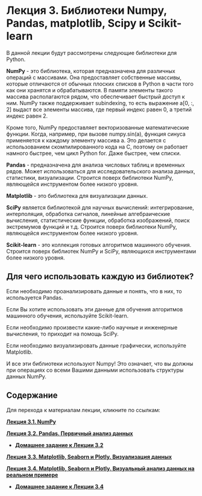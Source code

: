# Лекция 3. Библиотеки Numpy, Pandas, matplotlib, Scipy и Scikit-learn
В данной лекции будут рассмотрены следующие библиотеки для Python.

**NumPy** - это библиотека, которая предназначена для различных операций с массивами. Она предоставляет собственные массивы, которые отличаются от обычных плоских списков в Python в части того как они хранятся и обрабатываются. В памяти элементы такого массива располагаются рядом, что обеспечивает быстрый доступ к ним. NumPy также поддерживает subindexing, то есть выражение a[0, :, 2] выдаст все элементы массива, где первый индекс равен 0, а третий индекс равен 2.

Кроме того, NumPy предоставляет векторизованные математические функции. Когда, например, при вызове numpy.sin(a), функция синуса применяется к каждому элементу массива a. Это делается с использованием скомпилированного кода на C, поэтому он работает намного быстрее, чем цикл Python for. Даже быстрее, чем списки.

**Pandas** - предназначена для анализа числовых таблиц и временных рядов. Может использоваться для исследовательского анализа данных, статистики, визуализации. Строится поверх библиотеки NumPy, являющейся инструментом более низкого уровня.

**Matplotlib** - это библиотека для визуализации данных.

**SciPy** является библиотекой для научных вычислений: интегрирование, интерполяция, обработка сигналов, линейные алгебраические вычисления, статистические функции, обработка изображений, поиск экстремумов функций и т.д. Строится поверх библиотеки NumPy, являющейся инструментом более низкого уровня.

**Scikit-learn** - это коллекция готовых алгоритмов машинного обучения. Строится поверх библиотек NumPy и SciPy, являющихся инструментами более низкого уровня.

## Для чего использовать каждую из библиотек?
Если необходимо проанализировать данные и понять, что в них, то используется Pandas.

Если Вы хотите использовать эти данные для обучения алгоритмов машинного обучения, используйте Scikit-learn.

Если необходимо произвести какие-либо научные и инженерные вычисления, то приходит на помощь SciPy.

Если необходимо визуализировать данные графически, используйте Matplotlib.

И все эти библиотеки используют Numpy! Это означает, что вы должны при операциях со всеми Вашими данными использовать структуры данных NumPy.

## Содержание
Для перехода к материалам лекции, кликните по ссылкам:

**[Лекция 3.1. NumPy](https://colab.research.google.com/github/Eductorium/DataScience/blob/master/Module2/Lesson31.ipynb)**

**[Лекция 3.2. Pandas. Первичный анализ данных](https://colab.research.google.com/github/Eductorium/DataScience/blob/master/Module2/Lesson32.ipynb)**

* **[Домашнее задание к Лекции 3.2](https://colab.research.google.com/github/Eductorium/DataScience/blob/master/Module2/Lesson32Homework.ipynb)**

**[Лекция 3.3. Matplotlib, Seaborn и Plotly. Визуализация данных](https://colab.research.google.com/github/Eductorium/DataScience/blob/master/Module2/Lesson33.ipynb)**

**[Лекция 3.4. Matplotlib, Seaborn и Plotly. Визуальный анализ данных на реальном примере](https://colab.research.google.com/github/Eductorium/DataScience/blob/master/Module2/Lesson34.ipynb)**

* **[Домашнее задание  к Лекции 3.4](https://colab.research.google.com/github/Eductorium/DataScience/blob/master/Module2/Lesson34Homework.ipynb)**